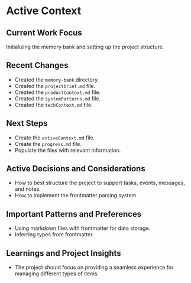 # Active Context

## Current Work Focus

Initializing the memory bank and setting up the project structure.

## Recent Changes

- Created the `memory-bank` directory.
- Created the `projectbrief.md` file.
- Created the `productContext.md` file.
- Created the `systemPatterns.md` file.
- Created the `techContext.md` file.

## Next Steps

- Create the `activeContext.md` file.
- Create the `progress.md` file.
- Populate the files with relevant information.

## Active Decisions and Considerations

- How to best structure the project to support tasks, events, messages, and notes.
- How to implement the frontmatter parsing system.

## Important Patterns and Preferences

- Using markdown files with frontmatter for data storage.
- Inferring types from frontmatter.

## Learnings and Project Insights

- The project should focus on providing a seamless experience for managing different types of items.
